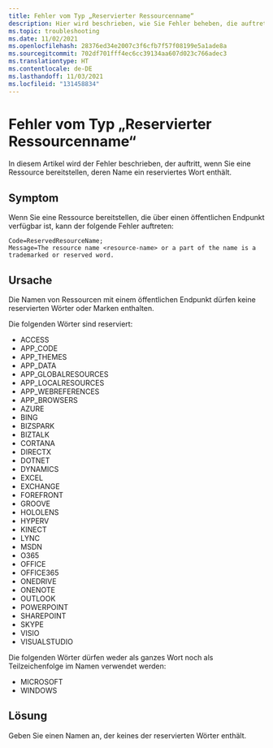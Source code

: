 ```yaml
---
title: Fehler vom Typ „Reservierter Ressourcenname“
description: Hier wird beschrieben, wie Sie Fehler beheben, die auftreten, wenn der angegebene Ressourcenname ein reserviertes Wort enthält.
ms.topic: troubleshooting
ms.date: 11/02/2021
ms.openlocfilehash: 28376ed34e2007c3f6cfb7f57f08199e5a1ade8a
ms.sourcegitcommit: 702df701fff4ec6cc39134aa607d023c766adec3
ms.translationtype: HT
ms.contentlocale: de-DE
ms.lasthandoff: 11/03/2021
ms.locfileid: "131458834"
---
```

# <a name="resolve-reserved-resource-name-errors"></a>Fehler vom Typ „Reservierter Ressourcenname“

In diesem Artikel wird der Fehler beschrieben, der auftritt, wenn Sie eine Ressource bereitstellen, deren Name ein reserviertes Wort enthält.

## <a name="symptom"></a>Symptom

Wenn Sie eine Ressource bereitstellen, die über einen öffentlichen Endpunkt verfügbar ist, kann der folgende Fehler auftreten:

```
Code=ReservedResourceName;
Message=The resource name <resource-name> or a part of the name is a trademarked or reserved word.
```

## <a name="cause"></a>Ursache

Die Namen von Ressourcen mit einem öffentlichen Endpunkt dürfen keine reservierten Wörter oder Marken enthalten.

Die folgenden Wörter sind reserviert:

* ACCESS
* APP_CODE
* APP_THEMES
* APP_DATA
* APP_GLOBALRESOURCES
* APP_LOCALRESOURCES
* APP_WEBREFERENCES
* APP_BROWSERS
* AZURE
* BING
* BIZSPARK
* BIZTALK
* CORTANA
* DIRECTX
* DOTNET
* DYNAMICS
* EXCEL
* EXCHANGE
* FOREFRONT
* GROOVE
* HOLOLENS
* HYPERV
* KINECT
* LYNC
* MSDN
* O365
* OFFICE
* OFFICE365
* ONEDRIVE
* ONENOTE
* OUTLOOK
* POWERPOINT
* SHAREPOINT
* SKYPE
* VISIO
* VISUALSTUDIO

Die folgenden Wörter dürfen weder als ganzes Wort noch als Teilzeichenfolge im Namen verwendet werden:

* MICROSOFT
* WINDOWS

## <a name="solution"></a>Lösung

Geben Sie einen Namen an, der keines der reservierten Wörter enthält.
